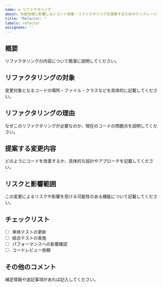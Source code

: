 ```yaml
---
name: ♻️ リファクタリング
about: 外部仕様に影響しないコード改善・リファクタリングを提案するためのテンプレートです。
title: "Refactor: "
labels: refactor
assignees: ''
---
```


<!------（必須）------>
## 概要

リファクタリングの内容について簡潔に説明してください。

## リファクタリングの対象

変更対象となるコードの場所・ファイル・クラスなどを具体的に記載してください。

## リファクタリングの理由

なぜこのリファクタリングが必要なのか、現在のコードの問題点を説明してください。

<!------（推奨）------>
## 提案する変更内容

どのようにコードを改善するか、具体的な設計やアプローチを記載してください。

## リスクと影響範囲

この変更によるリスクや影響を受ける可能性のある機能について記載してください。

<!------（任意）------>
## チェックリスト

- [ ] 単体テストの更新
- [ ] 結合テストの実施
- [ ] パフォーマンスへの影響確認
- [ ] コードレビュー依頼

## その他のコメント

補足情報や追記事項があれば記入してください。
